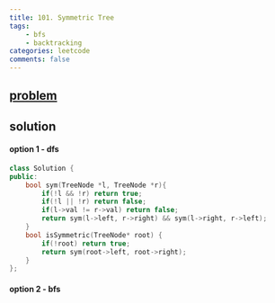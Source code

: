 ```yaml
---
title: 101. Symmetric Tree
tags:  
    - bfs
    - backtracking
categories: leetcode
comments: false
---
```


## [problem](https://leetcode.com/problems/symmetric-tree/)

## solution 
#### option 1 - dfs
```c++
class Solution {
public:
    bool sym(TreeNode *l, TreeNode *r){
        if(!l && !r) return true;
        if(!l || !r) return false;
        if(l->val != r->val) return false;
        return sym(l->left, r->right) && sym(l->right, r->left);
    }
    bool isSymmetric(TreeNode* root) {
        if(!root) return true;
        return sym(root->left, root->right);
    }
};
```

#### option 2 - bfs 